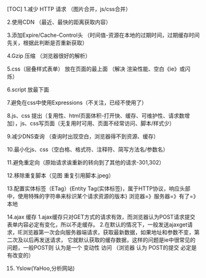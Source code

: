 [TOC]
1.减少 HTTP 请求 （图片合并，js/css合并）



2.使用CDN （最近、最快的距离获取内容）



3.添加Expire/Cache-Control头 （时间值-资源在本地的过期时间，过期缓存时间先关，根据此判断是否重新获取）



4.Gzip 压缩 （浏览器很好的解析）



5.css（层叠样式表单） 放在页面的最上面 （解决
渲染性能、空白《ie》或闪烁<firefox>）



6.script 放最下面



7.避免在css中使用Expressions（不关注，已经不使用了）



8.js、css 提出（复用性、html页面体积-打开快、缓存、可维护性、请求数增加），js、css写页面（无复用时可用、页面不经常访问、脚本/样式少）



9.减少DNS查询 （查询时出现空白，浏览器得不到资源、缓存）



10.最小化js、css（空白格、格式符、注释符、简写方法名/参数名）



11.避免重定向（原始请求诶重新的转向到了其他的请求-301,302）



12.移除重复脚本（见图 重复引用脚本.jpeg）



13.配置实体标签（ETag）{Entity Tag(实体标签)，属于HTTP协议，响应头部中，使用特殊的字符串来标识某个请求资源的版本} 浏览器=》服务器=》有了=》本地



14.ajax 缓存
    1.ajax缓存只对GET方式的请求有效，而浏览器认为POST请求提交表单内容必定有变化，所以不走缓存。
    2.在默认的情况下，一般发送ajaxget请求，IE浏览器第一次会向服务器端请求，获取最新数据，如果地址和参数不变，第二次及以后再发送请求，
       它就默认获取的缓存数据，这样的问题是ie中很常见的问题，一般POST则 认为是一个 变动性 访问 （浏览器 认为 POST的提交 必定是 有改变的）



15. Yslow(YaHoo,分析网站)
